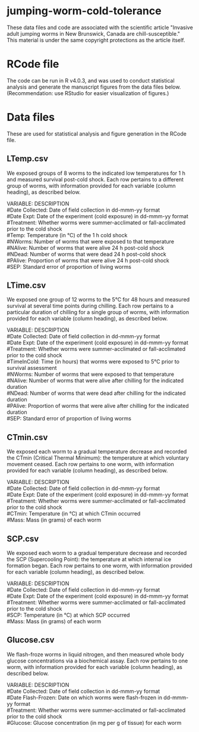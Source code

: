 # jumping-worm-cold-tolerance

These data files and code are associated with the scientific article 
"Invasive adult jumping worms in New Brunswick, Canada are chill-susceptible."<br>
This material is under the same copyright protections as the article itself.

# RCode file
The code can be run in R v4.0.3, and was used to conduct statistical analysis and generate the manuscript figures from the data files below. (Recommendation: use RStudio for easier visualization of figures.)


# Data files
These are used for statistical analysis and figure generation in the RCode file.

## LTemp.csv

We exposed groups of 8 worms to the indicated low temperatures for 1 h and measured survival post-cold shock.
Each row pertains to a different group of worms, with information provided for each variable (column heading), as described below.

VARIABLE:                  DESCRIPTION <br>
#Date Collected:           Date of field collection in dd-mmm-yy format<br>
#Date Expt:                Date of the experiment (cold exposure) in dd-mmm-yy format<br>
#Treatment:                Whether worms were summer-acclimated or fall-acclimated prior to the cold shock<br>
#Temp:                     Temperature (in °C) of the 1 h cold shock<br>
#NWorms:                   Number of worms that were exposed to that temperature<br>
#NAlive:                   Number of worms that were alive 24 h post-cold shock<br>
#NDead:                    Number of worms that were dead 24 h post-cold shock<br>
#PAlive:                   Proportion of worms that were alive 24 h post-cold shock<br>
#SEP:                      Standard error of proportion of living worms<br>

## LTime.csv

We exposed one group of 12 worms to the 5°C for 48 hours and measured survival at several time points during chilling. 
Each row pertains to a particular duration of chilling for a single group of worms, with information provided for each variable (column heading), as described below.

VARIABLE:                  DESCRIPTION <br>
#Date Collected:           Date of field collection in dd-mmm-yy format<br>
#Date Expt:                Date of the experiment (cold exposure) in dd-mmm-yy format<br>
#Treatment:                Whether worms were summer-acclimated or fall-acclimated prior to the cold shock<br>
#TimeInCold:               Time (in hours) that worms were exposed to 5°C prior to survival assessment<br>
#NWorms:                   Number of worms that were exposed to that temperature<br>
#NAlive:                   Number of worms that were alive after chilling for the indicated duration<br>
#NDead:                    Number of worms that were dead after chilling for the indicated duration<br>
#PAlive:                   Proportion of worms that were alive after chilling for the indicated duration<br>
#SEP:                      Standard error of proportion of living worms<br>

## CTmin.csv

We exposed each worm to a gradual temperature decrease and recorded the CTmin (Critical Thermal Minimum): the temperature at which voluntary movement ceased.
Each row pertains to one worm, with information provided for each variable (column heading), as described below.

VARIABLE:                  DESCRIPTION <br>
#Date Collected:           Date of field collection in dd-mmm-yy format<br>
#Date Expt:                Date of the experiment (cold exposure) in dd-mmm-yy format<br>
#Treatment:                Whether worms were summer-acclimated or fall-acclimated prior to the cold shock<br>
#CTmin:                    Temperature (in °C) at which CTmin occurred<br>
#Mass:                     Mass (in grams) of each worm<br>

## SCP.csv

We exposed each worm to a gradual temperature decrease and recorded the SCP (Supercooling Point): the temperature at which internal ice formation began.
Each row pertains to one worm, with information provided for each variable (column heading), as described below.

VARIABLE:                  DESCRIPTION <br>
#Date Collected:           Date of field collection in dd-mmm-yy format<br>
#Date Expt:                Date of the experiment (cold exposure) in dd-mmm-yy format<br>
#Treatment:                Whether worms were summer-acclimated or fall-acclimated prior to the cold shock<br>
#SCP:                      Temperature (in °C) at which SCP occurred<br>
#Mass:                     Mass (in grams) of each worm<br>

## Glucose.csv

We flash-froze worms in liquid nitrogen, and then measured whole body glucose concentrations via a biochemical assay.
Each row pertains to one worm, with information provided for each variable (column heading), as described below.

VARIABLE:                  DESCRIPTION <br>
#Date Collected:           Date of field collection in dd-mmm-yy format<br>
#Date Flash-Frozen:        Date on which worms were flash-frozen in dd-mmm-yy format<br>
#Treatment:                Whether worms were summer-acclimated or fall-acclimated prior to the cold shock<br>
#Glucose:                  Glucose concentration (in mg per g of tissue) for each worm<br>
